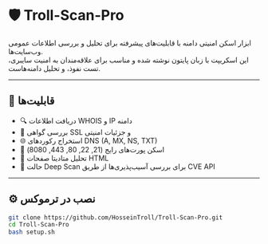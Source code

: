 # 🛡️ Troll-Scan-Pro

ابزار اسکن امنیتی دامنه با قابلیت‌های پیشرفته برای تحلیل و بررسی اطلاعات عمومی وب‌سایت‌ها.  
این اسکریپت با زبان پایتون نوشته شده و مناسب برای علاقه‌مندان به امنیت سایبری، تست نفوذ، و تحلیل دامنه‌هاست.

---

## 🚀 قابلیت‌ها

- 🔍 دریافت اطلاعات WHOIS و IP دامنه
- 🔐 بررسی گواهی SSL و جزئیات امنیتی
- 🌐 استخراج رکوردهای DNS (A, MX, NS, TXT)
- 🔎 اسکن پورت‌های رایج (21, 22, 80, 443, 8080)
- 🧠 تحلیل متادیتا صفحات HTML
- 🧨 حالت Deep Scan برای بررسی آسیب‌پذیری‌ها از طریق CVE API

---

## ⚙️ نصب در ترموکس

```bash
git clone https://github.com/HosseinTroll/Troll-Scan-Pro.git
cd Troll-Scan-Pro
bash setup.sh
